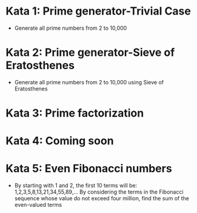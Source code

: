 # Kata 1: Prime generator-Trivial Case
* Generate all prime numbers from 2 to 10,000 
# Kata 2: Prime generator-Sieve of Eratosthenes
* Generate all prime numbers from 2 to 10,000 using Sieve of Eratosthenes
# Kata 3: Prime factorization
# Kata 4: Coming soon
# Kata 5: Even Fibonacci numbers
* By starting with 1 and 2, the first 10 terms will be: 1,2,3,5,8,13,21,34,55,89,...
  By considering the terms in the Fibonacci sequence whose value do not exceed four million,
  find the sum of the even-valued terms